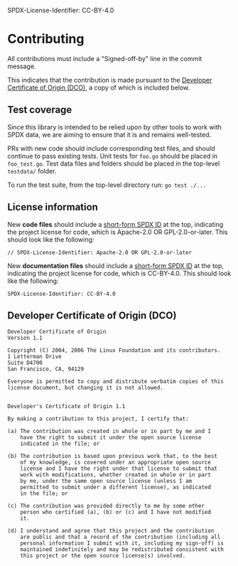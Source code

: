 SPDX-License-Identifier: CC-BY-4.0

# Contributing

All contributions must include a "Signed-off-by" line in the commit message.

This indicates that the contribution is made pursuant to the [Developer Certificate of Origin (DCO)](https://developercertificate.org/), a copy of which is included below.

## Test coverage

Since this library is intended to be relied upon by other tools to work with SPDX data, we are aiming to ensure that it is and remains well-tested. 

PRs with new code should include corresponding test files, and should continue to pass existing tests. Unit tests for `foo.go` should be placed in `foo_test.go`. Test data files and folders should be placed in the top-level `testdata/` folder.

To run the test suite, from the top-level directory run: `go test ./...`

## License information

New **code files** should include a [short-form SPDX ID](https://spdx.org/ids) at the top, indicating the project license for code, which is Apache-2.0 OR GPL-2.0-or-later. This should look like the following:

```
// SPDX-License-Identifier: Apache-2.0 OR GPL-2.0-or-later
```

New **documentation files** should include a [short-form SPDX ID](https://spdx.org/ids) at the top, indicating the project license for code, which is CC-BY-4.0. This should look like the following:

```
SPDX-License-Identifier: CC-BY-4.0
```

## Developer Certificate of Origin (DCO)

```
Developer Certificate of Origin
Version 1.1

Copyright (C) 2004, 2006 The Linux Foundation and its contributors.
1 Letterman Drive
Suite D4700
San Francisco, CA, 94129

Everyone is permitted to copy and distribute verbatim copies of this
license document, but changing it is not allowed.


Developer's Certificate of Origin 1.1

By making a contribution to this project, I certify that:

(a) The contribution was created in whole or in part by me and I
    have the right to submit it under the open source license
    indicated in the file; or

(b) The contribution is based upon previous work that, to the best
    of my knowledge, is covered under an appropriate open source
    license and I have the right under that license to submit that
    work with modifications, whether created in whole or in part
    by me, under the same open source license (unless I am
    permitted to submit under a different license), as indicated
    in the file; or

(c) The contribution was provided directly to me by some other
    person who certified (a), (b) or (c) and I have not modified
    it.

(d) I understand and agree that this project and the contribution
    are public and that a record of the contribution (including all
    personal information I submit with it, including my sign-off) is
    maintained indefinitely and may be redistributed consistent with
    this project or the open source license(s) involved.
```
